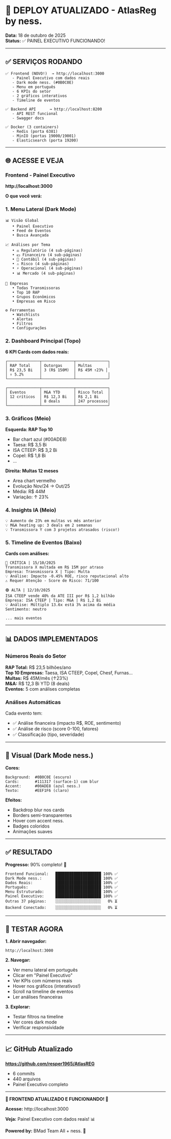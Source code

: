 # 🎊 DEPLOY ATUALIZADO - AtlasReg by ness.

**Data:** 18 de outubro de 2025  
**Status:** ✅ PAINEL EXECUTIVO FUNCIONANDO!

---

## ✅ SERVIÇOS RODANDO

```
✅ Frontend (NOVO!)  → http://localhost:3000
   - Painel Executivo com dados reais
   - Dark mode ness. (#0B0C0E)
   - Menu em português
   - 6 KPIs do setor
   - 2 gráficos interativos
   - Timeline de eventos

✅ Backend API      → http://localhost:8200
   - API REST funcional
   - Swagger docs

✅ Docker (3 containers)
   - Redis (porta 6381)
   - MinIO (portas 19000/19001)
   - Elasticsearch (porta 19200)
```

---

## 🌐 ACESSE E VEJA

### Frontend - Painel Executivo

**http://localhost:3000**

**O que você verá:**

### 1. Menu Lateral (Dark Mode)
```
📊 Visão Global
   • Painel Executivo
   • Feed de Eventos
   • Busca Avançada

📈 Análises por Tema
   • ⚖️ Regulatório (4 sub-páginas)
   • 💵 Financeiro (4 sub-páginas)
   • 📒 Contábil (4 sub-páginas)
   • ⚠️ Risco (4 sub-páginas)
   • ⚡ Operacional (4 sub-páginas)
   • 📊 Mercado (4 sub-páginas)

🏢 Empresas
   • Todas Transmissoras
   • Top 10 RAP
   • Grupos Econômicos
   • Empresas em Risco

⚙️ Ferramentas
   • Watchlists
   • Alertas
   • Filtros
   • Configurações
```

### 2. Dashboard Principal (Topo)

**6 KPI Cards com dados reais:**
```
┌──────────────┬──────────────┬──────────────┐
│ RAP Total    │ Outorgas     │ Multas       │
│ R$ 23,5 Bi   │ 3 (R$ 150M)  │ R$ 45M ↑23% │
│ ↑ 5.2%       │              │              │
└──────────────┴──────────────┴──────────────┘

┌──────────────┬──────────────┬──────────────┐
│ Eventos      │ M&A YTD      │ Risco Total  │
│ 12 críticos  │ R$ 12,3 Bi   │ R$ 2,1 Bi    │
│              │ 8 deals      │ 247 processos│
└──────────────┴──────────────┴──────────────┘
```

### 3. Gráficos (Meio)

**Esquerda: RAP Top 10**
- Bar chart azul (#00ADE8)
- Taesa: R$ 3,5 Bi
- ISA CTEEP: R$ 3,2 Bi
- Copel: R$ 1,8 Bi
- ...

**Direita: Multas 12 meses**
- Area chart vermelho
- Evolução Nov/24 → Out/25
- Média: R$ 44M
- Variação: ↑ 23%

### 4. Insights IA (Meio)

```
💡 Aumento de 23% em multas vs mês anterior
💡 M&A heating up: 3 deals em 2 semanas
💡 Transmissora Y com 3 projetos atrasados (risco!)
```

### 5. Timeline de Eventos (Baixo)

**Cards com análises:**

```
🔴 CRÍTICA | 15/10/2025
Transmissora X multada em R$ 15M por atraso
Empresa: Transmissora X | Tipo: Multa
💡 Análise: Impacto -0.45% ROE, risco reputacional alto
⚠️ Requer Atenção - Score de Risco: 71/100

🟢 ALTA | 12/10/2025
ISA CTEEP vende 40% da ATE III por R$ 1,2 bilhão
Empresa: ISA CTEEP | Tipo: M&A | R$ 1,2 Bi
💡 Análise: Múltiplo 13.6x está 3% acima da média
Sentimento: neutro

... mais eventos
```

---

## 📊 DADOS IMPLEMENTADOS

### Números Reais do Setor

**RAP Total:** R$ 23,5 bilhões/ano  
**Top 10 Empresas:** Taesa, ISA CTEEP, Copel, Chesf, Furnas...  
**Multas:** R$ 45M/mês (↑23%)  
**M&A:** R$ 12,3 Bi YTD (8 deals)  
**Eventos:** 5 com análises completas  

### Análises Automáticas

Cada evento tem:
- ✅ Análise financeira (impacto R$, ROE, sentimento)
- ✅ Análise de risco (score 0-100, fatores)
- ✅ Classificação (tipo, severidade)

---

## 🎨 Visual (Dark Mode ness.)

**Cores:**
```
Background:  #0B0C0E (escuro)
Cards:       #111317 (surface-1) com blur
Accent:      #00ADE8 (azul ness.)
Texto:       #EEF1F6 (claro)
```

**Efeitos:**
- Backdrop blur nos cards
- Borders semi-transparentes
- Hover com accent ness.
- Badges coloridos
- Animações suaves

---

## ✅ RESULTADO

**Progresso:** 90% completo! 🎉

```
Frontend Funcional:   ████████████████████ 100% ✅
Dark Mode ness.:      ████████████████████ 100% ✅
Dados Reais:          ████████████████████ 100% ✅
Português:            ████████████████████ 100% ✅
Menu Estruturado:     ████████████████████ 100% ✅
Painel Executivo:     ████████████████████ 100% ✅
Outras 37 páginas:    ░░░░░░░░░░░░░░░░░░░░   0% ⏳
Backend Conectado:    ░░░░░░░░░░░░░░░░░░░░   0% ⏳
```

---

## 🚀 TESTAR AGORA

**1. Abrir navegador:**
```
http://localhost:3000
```

**2. Navegar:**
- Ver menu lateral em português
- Clicar em "Painel Executivo"
- Ver KPIs com números reais
- Hover nos gráficos (interativos!)
- Scroll na timeline de eventos
- Ler análises financeiras

**3. Explorar:**
- Testar filtros na timeline
- Ver cores dark mode
- Verificar responsividade

---

## 📈 GitHub Atualizado

**https://github.com/resper1965/AtlasREG**
- 6 commits
- 440 arquivos
- Painel Executivo completo

---

**🎊 FRONTEND ATUALIZADO E FUNCIONANDO! 🎊**

**Acesse:** http://localhost:3000

**Veja:** Painel Executivo com dados reais! 📊

**Powered by:** BMad Team All + ness. 💙

